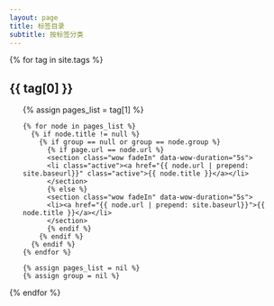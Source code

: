 ```yaml
---
layout: page
title: 标签目录
subtitle: 按标签分类
---
```


{% for tag in site.tags %}
  <section class="wow fadeIn" data-wow-duration="5s">
  <h2 class='tag-header' id="{{ tag[0] }}-ref">{{ tag[0] }}</h2>
  </section>
  <ul>
    {% assign pages_list = tag[1] %}

    {% for node in pages_list %}
      {% if node.title != null %}
        {% if group == null or group == node.group %}
          {% if page.url == node.url %}
          <section class="wow fadeIn" data-wow-duration="5s">
          <li class="active"><a href="{{ node.url | prepend: site.baseurl}}" class="active">{{ node.title }}</a></li>
          </section>
          {% else %}
          <section class="wow fadeIn" data-wow-duration="5s">
          <li><a href="{{ node.url | prepend: site.baseurl}}">{{ node.title }}</a></li>
          </section>
          {% endif %}
        {% endif %}
      {% endif %}
    {% endfor %}

    {% assign pages_list = nil %}
    {% assign group = nil %}
  </ul>
{% endfor %}